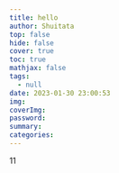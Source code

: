 ```yaml
---
title: hello
author: Shuitata
top: false
hide: false
cover: true
toc: true
mathjax: false
tags:
  - null
date: 2023-01-30 23:00:53
img:
coverImg:
password:
summary:
categories:
---
```


11